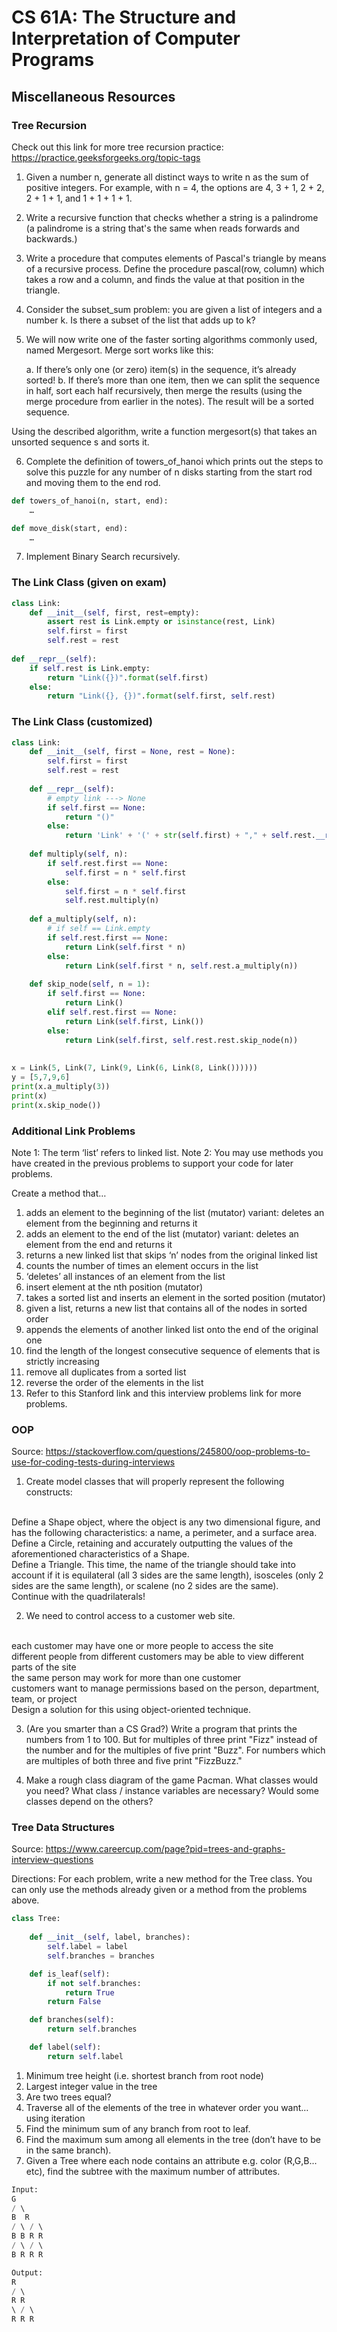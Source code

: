 
# CS 61A: The Structure and Interpretation of Computer Programs

## Miscellaneous Resources

### Tree Recursion
Check out this link for more tree recursion practice: https://practice.geeksforgeeks.org/topic-tags

1. Given a number n, generate all distinct ways to write n as the sum of positive integers. For example, with n = 4, the options are 4, 3 + 1, 2 + 2, 2 + 1 + 1, and 1 + 1 + 1 + 1.
2. Write a recursive function that checks whether a string is a palindrome (a palindrome is a string that's the same when reads forwards and backwards.)

3. Write a procedure that computes elements of Pascal's triangle by means of a recursive process. Define the procedure pascal(row, column) which takes a row and a column, and finds the value at that position in the triangle.

4. Consider the subset_sum problem: you are given a list of integers and a number k. Is there a subset of the list that adds up to k?

5. We will now write one of the faster sorting algorithms commonly used, named Mergesort. Merge sort works like this:
	
	a. If there’s only one (or zero) item(s) in the sequence, it’s
	already sorted!
	b. If there’s more than one item, then we can split the sequence in
	half, sort each half recursively, then merge the results (using the
	merge procedure from earlier in the notes). The result will be a	sorted sequence.

Using the described algorithm, write a function mergesort(s) that takes an unsorted sequence s and sorts it.

6. Complete the definition of towers_of_hanoi which prints out the steps to solve this puzzle for any number of n disks starting from the start rod and moving them to the end rod.

```python
def towers_of_hanoi(n, start, end):
	…

def move_disk(start, end):
	…
```

7. Implement Binary Search recursively.

### The Link Class (given on exam)

```python
class Link:	
	def __init__(self, first, rest=empty):
        assert rest is Link.empty or isinstance(rest, Link) 
        self.first = first
        self.rest = rest
	
def __repr__(self):
    if self.rest is Link.empty:				
        return "Link({})".format(self.first)				
    else: 					
        return "Link({}, {})".format(self.first, self.rest)
```

### The Link Class (customized)

```python
class Link:
    def __init__(self, first = None, rest = None):
        self.first = first
        self.rest = rest
        
    def __repr__(self):
        # empty link ---> None 
        if self.first == None:
            return "()"
        else:
            return 'Link' + '(' + str(self.first) + "," + self.rest.__repr__() + ')'
            
    def multiply(self, n):
        if self.rest.first == None:
            self.first = n * self.first
        else:
            self.first = n * self.first
            self.rest.multiply(n)
            
    def a_multiply(self, n):
        # if self == Link.empty
        if self.rest.first == None:
            return Link(self.first * n)
        else:
            return Link(self.first * n, self.rest.a_multiply(n))
            
    def skip_node(self, n = 1):
        if self.first == None:
            return Link()
        elif self.rest.first == None:
            return Link(self.first, Link())
        else:
            return Link(self.first, self.rest.rest.skip_node(n))
        
        
x = Link(5, Link(7, Link(9, Link(6, Link(8, Link())))))
y = [5,7,9,6]
print(x.a_multiply(3))
print(x)
print(x.skip_node())
```

### Additional Link Problems

Note 1: The term ‘list’ refers to linked list.
Note 2: You may use methods you have created in the previous problems to support your code for later problems.

Create a method that…  
1. adds an element to the beginning of the list (mutator)
	variant: deletes an element from the beginning and returns it
2. adds an element to the end of the list (mutator)
	variant: deletes an element from the end and returns it
3. returns a new linked list that skips ‘n’ nodes from the original linked list
4. counts the number of times an element occurs in the list
5. ‘deletes’ all instances of an element from the list
6. insert element at the nth position (mutator)
7. takes a sorted list and inserts an element in the sorted position (mutator)
8. given a list, returns a new list that contains all of the nodes in sorted order
9. appends the elements of another linked list onto the end of the original one
10. find the length of the longest consecutive sequence of elements that is strictly increasing
11. remove all duplicates from a sorted list
12. reverse the order of the elements in the list
13. Refer to this Stanford link and this interview problems link for more problems.

### OOP

Source: https://stackoverflow.com/questions/245800/oop-problems-to-use-for-coding-tests-during-interviews

1) Create model classes that will properly represent the following constructs:
<br>
Define a Shape object, where the object is any two dimensional figure, and has the following characteristics: a name, a perimeter, and a surface area.
<br>
Define a Circle, retaining and accurately outputting the values of the aforementioned characteristics of a Shape.
<br>
Define a Triangle. This time, the name of the triangle should take into account if it is equilateral (all 3 sides are the same length), isosceles (only 2 sides are the same length), or scalene (no 2 sides are the same).
<br>
Continue with the quadrilaterals!



2) We need to control access to a customer web site.
<br>
each customer may have one or more people to access the site
<br>
different people from different customers may be able to view different parts of the site
<br>
the same person may work for more than one customer
<br>
customers want to manage permissions based on the person, department, team, or project
<br>
Design a solution for this using object-oriented technique.



3) (Are you smarter than a CS Grad?) Write a program that prints the numbers from 1 to 100. But for multiples of three print "Fizz" instead of the number and for the multiples of five print "Buzz". For numbers which are multiples of both three and five print "FizzBuzz."



4) Make a rough class diagram of the game Pacman. What classes would you need? What class / instance variables are necessary? Would some classes depend on the others?

### Tree Data Structures
Source: https://www.careercup.com/page?pid=trees-and-graphs-interview-questions

Directions: For each problem, write a new method for the Tree class. You can only use the methods already given or a method from the problems above.

```python
class Tree:
	
	def __init__(self, label, branches):
		self.label = label
		self.branches = branches

	def is_leaf(self):
		if not self.branches:
			return True
		return False

	def branches(self):
		return self.branches

	def label(self):
		return self.label
```

1. Minimum tree height (i.e. shortest branch from root node)
2. Largest integer value in the tree
3. Are two trees equal?
4. Traverse all of the elements of the tree in whatever order you want… using iteration
5. Find the minimum sum of any branch from root to leaf.
6. Find the maximum sum among all elements in the tree (don’t have to be in the same branch).
7. Given a Tree where each node contains an attribute e.g. color (R,G,B... etc), find the subtree with the maximum number of attributes. 

```python
Input: 
G 
/ \ 
B  R 
/ \ / \ 
B B R R 
/ \ / \ 
B R R R 

Output: 
R 
/ \ 
R R 
\ / \ 
R R R
```
